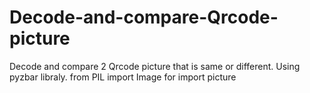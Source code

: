 # Decode-and-compare-Qrcode-picture
Decode and compare 2 Qrcode picture that is same or different. Using pyzbar libraly. from PIL import Image for import picture
